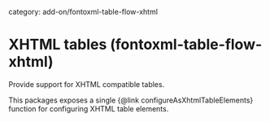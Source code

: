 category: add-on/fontoxml-table-flow-xhtml

# XHTML tables (fontoxml-table-flow-xhtml)

Provide support for XHTML compatible tables.

This packages exposes a single {@link configureAsXhtmlTableElements} function for configuring XHTML table elements.
